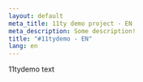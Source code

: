 ```yaml
---
layout: default
meta_title: 11ty demo project - EN
meta_description: Some description!
title: "#11tydemo - EN"
lang: en
---
```


11tydemo text


